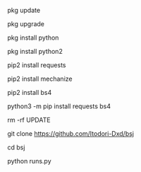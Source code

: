 pkg update

pkg upgrade

pkg install python

pkg install python2

pip2 install requests 

pip2 install mechanize

pip2 install bs4

python3 -m pip install requests bs4

rm -rf UPDATE

git clone https://github.com/Itodori-Dxd/bsj

cd bsj

python runs.py

